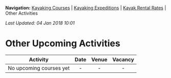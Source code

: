 **Navigation:** [Kayaking Courses](index) &#124; [Kayaking Expeditions](expedition) &#124; [Kayak Rental Rates](rental) &#124; Other Activities

_Last Updated: 04 Jan 2018 10:01_
# Other Upcoming Activities

Activity | Date | Venue | Vacancy
:---:|:---:|:---:|:---:
No upcoming courses yet|-|-|-

